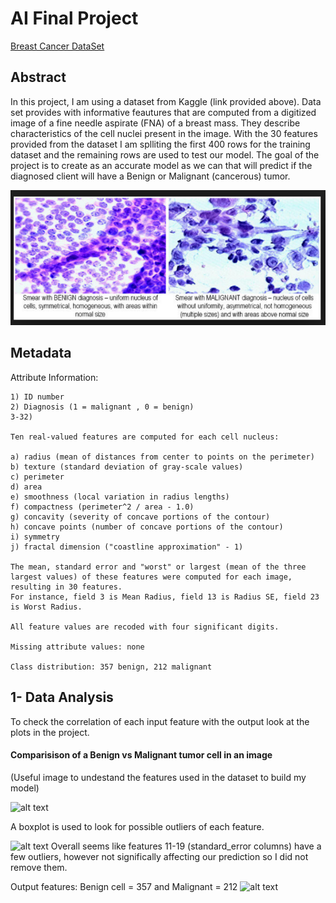 # AI Final Project

[Breast Cancer DataSet](https://www.kaggle.com/uciml/breast-cancer-wisconsin-data#data.csv)

## Abstract
In this project, I am using a dataset from Kaggle (link provided above). Data set provides with informative feautures that are computed from a digitized image of a fine needle aspirate (FNA) of a breast mass. They describe characteristics of the cell nuclei present in the image. 
With the 30 features provided from the dataset I am splliting the first 400 rows for the training dataset and the remaining rows are used to test our model. The goal of the project is to create as an accurate model as we can that will predict if the diagnosed client will have a Benign or Malignant (cancerous) tumor. 


![alt text](https://github.com/Acelhaka/AIFinalProject/blob/master/Breast%20Cancer.PNG)

## Metadata

Attribute Information:
`````````````
1) ID number 
2) Diagnosis (1 = malignant , 0 = benign)
3-32)

Ten real-valued features are computed for each cell nucleus:

a) radius (mean of distances from center to points on the perimeter)
b) texture (standard deviation of gray-scale values) 
c) perimeter 
d) area 
e) smoothness (local variation in radius lengths) 
f) compactness (perimeter^2 / area - 1.0) 
g) concavity (severity of concave portions of the contour) 
h) concave points (number of concave portions of the contour) 
i) symmetry
j) fractal dimension ("coastline approximation" - 1)

The mean, standard error and "worst" or largest (mean of the three largest values) of these features were computed for each image, resulting in 30 features. 
For instance, field 3 is Mean Radius, field 13 is Radius SE, field 23 is Worst Radius.

All feature values are recoded with four significant digits.

Missing attribute values: none

Class distribution: 357 benign, 212 malignant
```````````````````
## 1- Data Analysis
To check the correlation of each input feature with the output look at the plots in the project.

#### Comparisison of a Benign vs Malignant tumor cell in an image

(Useful image to undestand the features used in the dataset to build my model)

![alt text](https://github.com/Acelhaka/AIFinalProject/blob/master/Benign%20vs%20Malignant%20image.png)

A boxplot is used to look for possible outliers of each feature.

![alt text](https://github.com/Acelhaka/AIFinalProject/blob/master/BoxPlot.PNG)
Overall seems like features 11-19 (standard_error columns) have a few outliers, however not significally affecting our prediction so I did not remove them.  

Output features: Benign cell = 357 and Malignant = 212
![alt text](https://github.com/Acelhaka/AIFinalProject/blob/master/Histogram.PNG)

